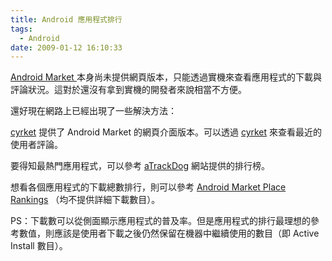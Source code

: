 ```yaml
---
title: Android 應用程式排行
tags:
  - Android
date: 2009-01-12 16:10:33
---
```


[Android Market ](http://www.android.com/market/) 本身尚未提供網頁版本，只能透過實機來查看應用程式的下載與評論狀況。這對於還沒有拿到實機的開發者來說相當不方便。

還好現在網路上已經出現了一些解決方法：

[cyrket](http://www.cyrket.com/) 提供了 Android Market 的網頁介面版本。可以透過 [cyrket](http://www.cyrket.com/)  來查看最近的使用者評論。

要得知最熱門應用程式，可以參考 [aTrackDog](http://atrackdog.a0soft.com/) 網站提供的排行榜。

想看各個應用程式的下載總數排行，則可以參考 [Android Market Place Rankings](http://androidstats.com/ranking/applications) （均不提供詳細下載數目）。

PS：下載數可以從側面顯示應用程式的普及率。但是應用程式的排行最理想的參考數值，則應該是使用者下載之後仍然保留在機器中繼續使用的數目（即 Active Install 數目）。